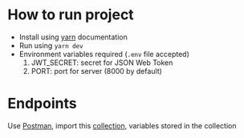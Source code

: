 # How to run project

- Install using [yarn](https://classic.yarnpkg.com/en/docs/install) documentation
- Run using `yarn dev`
- Environment variables required (`.env` file accepted)
  1. JWT_SECRET: secret for JSON Web Token
  2. PORT: port for server (8000 by default)


# Endpoints
Use [Postman](https://www.postman.com/), import this [collection](https://www.getpostman.com/collections/1e9a137c50f51bd598f6), variables stored in the collection